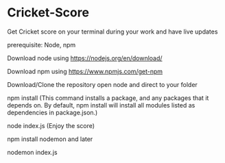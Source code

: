 # Cricket-Score
Get Cricket score on your terminal during your work and have live updates


prerequisite: Node, npm


Download node using https://nodejs.org/en/download/


Download npm using https://www.npmjs.com/get-npm

Download/Clone the repository
open node and direct to your folder


npm install (This command installs a package, and any packages that it depends on. By default, npm install will install all modules listed as dependencies in package.json.)



node index.js (Enjoy the score)


npm install nodemon and later

nodemon index.js
